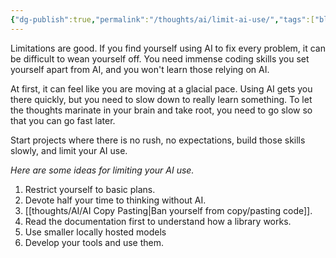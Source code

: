 ```yaml
---
{"dg-publish":true,"permalink":"/thoughts/ai/limit-ai-use/","tags":["blogged","refactored","ai"],"created":"2025-08-26T19:43:40.061+01:00","updated":"2025-08-30T09:13:05.494+01:00"}
---
```


Limitations are good. If you find yourself using AI to fix every problem, it can be difficult to wean yourself off. You need immense coding skills you set yourself apart from AI, and you won't learn those relying on AI.

At first, it can feel like you are moving at a glacial pace. Using AI gets you there quickly, but you need to slow down to really learn something. To let the thoughts marinate in your brain and take root, you need to go slow so that you can go fast later.

Start projects where there is no rush, no expectations, build those skills slowly, and limit your AI use.

*Here are some ideas for limiting your AI use.*
1. Restrict yourself to basic plans.
2. Devote half your time to thinking without AI.
3. [[thoughts/AI/AI Copy Pasting\|Ban yourself from copy/pasting code]].
4. Read the documentation first to understand how a library works.
5. Use smaller locally hosted models
6. Develop your tools and use them.